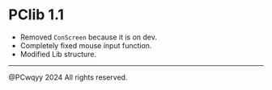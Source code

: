 # PClib 1.1
- Removed `ConScreen` because it is on dev.
- Completely fixed mouse input function.
- Modified Lib structure.

---
@PCwqyy 2024 All rights reserved.